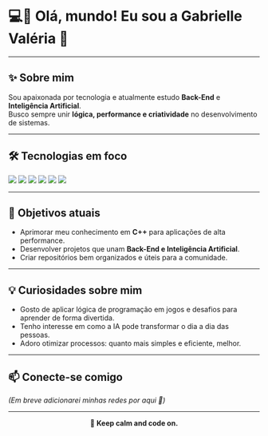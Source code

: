 # 💻🚀 Olá, mundo! Eu sou a Gabrielle Valéria 🌟

---

## ✨ Sobre mim
Sou apaixonada por tecnologia e atualmente estudo **Back-End** e **Inteligência Artificial**.  
Busco sempre unir **lógica, performance e criatividade** no desenvolvimento de sistemas.

---

## 🛠️ Tecnologias em foco

<p align="left">
  <img src="https://img.shields.io/badge/HTML5-E34F26?style=for-the-badge&logo=html5&logoColor=white"/>
  <img src="https://img.shields.io/badge/CSS3-1572B6?style=for-the-badge&logo=css3&logoColor=white"/>
  <img src="https://img.shields.io/badge/JavaScript-F7DF1E?style=for-the-badge&logo=javascript&logoColor=black"/>
  <img src="https://img.shields.io/badge/Python-3776AB?style=for-the-badge&logo=python&logoColor=white"/>
  <img src="https://img.shields.io/badge/C-00599C?style=for-the-badge&logo=c&logoColor=white"/>
  <img src="https://img.shields.io/badge/C++-00599C?style=for-the-badge&logo=cplusplus&logoColor=white"/>
</p>

---

## 📌 Objetivos atuais
- Aprimorar meu conhecimento em **C++** para aplicações de alta performance.  
- Desenvolver projetos que unam **Back-End e Inteligência Artificial**.  
- Criar repositórios bem organizados e úteis para a comunidade.

---

## 💡 Curiosidades sobre mim
- Gosto de aplicar lógica de programação em jogos e desafios para aprender de forma divertida.  
- Tenho interesse em como a IA pode transformar o dia a dia das pessoas.  
- Adoro otimizar processos: quanto mais simples e eficiente, melhor.  

---

## 📫 Conecte-se comigo
*(Em breve adicionarei minhas redes por aqui 👀)*

---

<p align="center">
🐧 <b>Keep calm and code on.</b>
</p>
